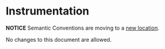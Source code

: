 # Instrumentation

**NOTICE** Semantic Conventions are moving to a
[new location](http://github.com/open-telemetry/semantic-conventions).

No changes to this document are allowed.